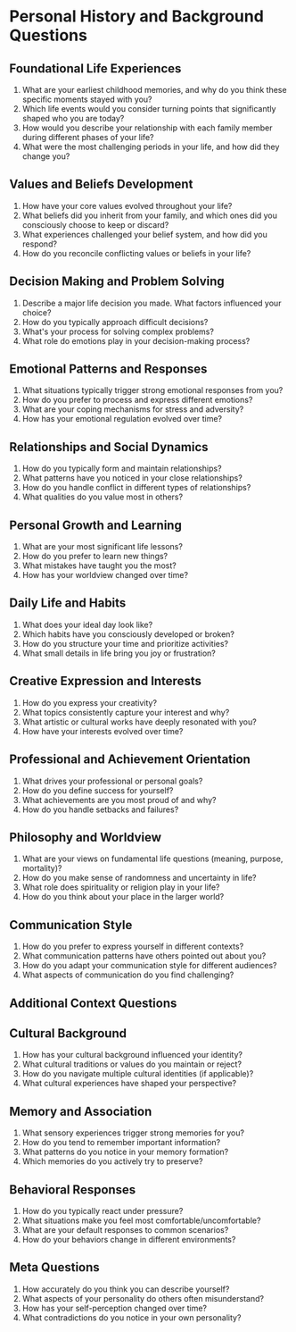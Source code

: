 # Personal History and Background Questions

## Foundational Life Experiences
1. What are your earliest childhood memories, and why do you think these specific moments stayed with you?
2. Which life events would you consider turning points that significantly shaped who you are today?
3. How would you describe your relationship with each family member during different phases of your life?
4. What were the most challenging periods in your life, and how did they change you?

## Values and Beliefs Development
1. How have your core values evolved throughout your life?
2. What beliefs did you inherit from your family, and which ones did you consciously choose to keep or discard?
3. What experiences challenged your belief system, and how did you respond?
4. How do you reconcile conflicting values or beliefs in your life?

## Decision Making and Problem Solving
1. Describe a major life decision you made. What factors influenced your choice?
2. How do you typically approach difficult decisions?
3. What's your process for solving complex problems?
4. What role do emotions play in your decision-making process?

## Emotional Patterns and Responses
1. What situations typically trigger strong emotional responses from you?
2. How do you prefer to process and express different emotions?
3. What are your coping mechanisms for stress and adversity?
4. How has your emotional regulation evolved over time?

## Relationships and Social Dynamics
1. How do you typically form and maintain relationships?
2. What patterns have you noticed in your close relationships?
3. How do you handle conflict in different types of relationships?
4. What qualities do you value most in others?

## Personal Growth and Learning
1. What are your most significant life lessons?
2. How do you prefer to learn new things?
3. What mistakes have taught you the most?
4. How has your worldview changed over time?

## Daily Life and Habits
1. What does your ideal day look like?
2. Which habits have you consciously developed or broken?
3. How do you structure your time and prioritize activities?
4. What small details in life bring you joy or frustration?

## Creative Expression and Interests
1. How do you express your creativity?
2. What topics consistently capture your interest and why?
3. What artistic or cultural works have deeply resonated with you?
4. How have your interests evolved over time?

## Professional and Achievement Orientation
1. What drives your professional or personal goals?
2. How do you define success for yourself?
3. What achievements are you most proud of and why?
4. How do you handle setbacks and failures?

## Philosophy and Worldview
1. What are your views on fundamental life questions (meaning, purpose, mortality)?
2. How do you make sense of randomness and uncertainty in life?
3. What role does spirituality or religion play in your life?
4. How do you think about your place in the larger world?

## Communication Style
1. How do you prefer to express yourself in different contexts?
2. What communication patterns have others pointed out about you?
3. How do you adapt your communication style for different audiences?
4. What aspects of communication do you find challenging?

## Additional Context Questions

## Cultural Background
1. How has your cultural background influenced your identity?
2. What cultural traditions or values do you maintain or reject?
3. How do you navigate multiple cultural identities (if applicable)?
4. What cultural experiences have shaped your perspective?

## Memory and Association
1. What sensory experiences trigger strong memories for you?
2. How do you tend to remember important information?
3. What patterns do you notice in your memory formation?
4. Which memories do you actively try to preserve?

## Behavioral Responses
1. How do you typically react under pressure?
2. What situations make you feel most comfortable/uncomfortable?
3. What are your default responses to common scenarios?
4. How do your behaviors change in different environments?

## Meta Questions
1. How accurately do you think you can describe yourself?
2. What aspects of your personality do others often misunderstand?
3. How has your self-perception changed over time?
4. What contradictions do you notice in your own personality?
